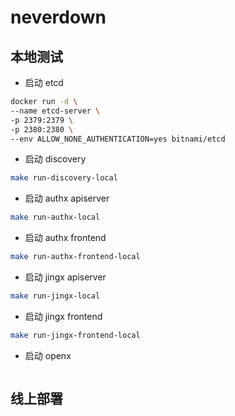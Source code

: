 # neverdown

## 本地测试

- 启动 etcd

```sh
docker run -d \
--name etcd-server \
-p 2379:2379 \
-p 2380:2380 \
--env ALLOW_NONE_AUTHENTICATION=yes bitnami/etcd
```

- 启动 discovery

```sh
make run-discovery-local
```

- 启动 authx apiserver

```sh
make run-authx-local
```

- 启动 authx frontend

```sh
make run-authx-frontend-local
```

- 启动 jingx apiserver

```sh
make run-jingx-local
```

- 启动 jingx frontend

```sh
make run-jingx-frontend-local
```

- 启动 openx

```sh
```

## 线上部署
